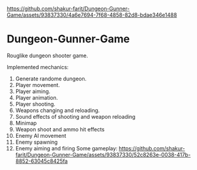 
https://github.com/shakur-farit/Dungeon-Gunner-Game/assets/93837330/4a6e7694-7f68-4858-82d8-bdae346e1488
# Dungeon-Gunner-Game
Rouglike dungeon shooter game.

Implemented mechanics:
 1. Generate randome dungeon.
 2. Player movement.
 3. Player aiming.
 4. Player animation.
 5. Player shooting.
 6. Weapons changing and reloading.
 7. Sound effects of shooting and weapon reloading
 8. Minimap
 9. Weapon shoot and ammo hit effects
 10. Enemy AI movement
 11. Enemy spawning
 12. Enemy aiming and firing
 Some gameplay:
 https://github.com/shakur-farit/Dungeon-Gunner-Game/assets/93837330/52c8263e-0038-417b-8852-63045c8425fa

